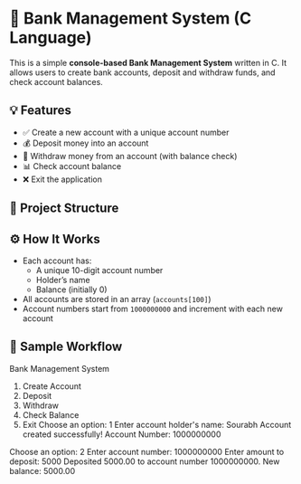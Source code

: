 # 🏦 Bank Management System (C Language)

This is a simple **console-based Bank Management System** written in C. It allows users to create bank accounts, deposit and withdraw funds, and check account balances.

## 💡 Features

- ✅ Create a new account with a unique account number
- 💰 Deposit money into an account
- 💸 Withdraw money from an account (with balance check)
- 📊 Check account balance
- ❌ Exit the application

## 📁 Project Structure


## ⚙️ How It Works

- Each account has:
  - A unique 10-digit account number
  - Holder’s name
  - Balance (initially 0)
- All accounts are stored in an array (`accounts[100]`)
- Account numbers start from `1000000000` and increment with each new account

## 🧪 Sample Workflow
Bank Management System
1. Create Account
2. Deposit
3. Withdraw
4. Check Balance
5. Exit
Choose an option: 1
Enter account holder's name: Sourabh
Account created successfully! Account Number: 1000000000

Choose an option: 2
Enter account number: 1000000000
Enter amount to deposit: 5000
Deposited 5000.00 to account number 1000000000. New balance: 5000.00
